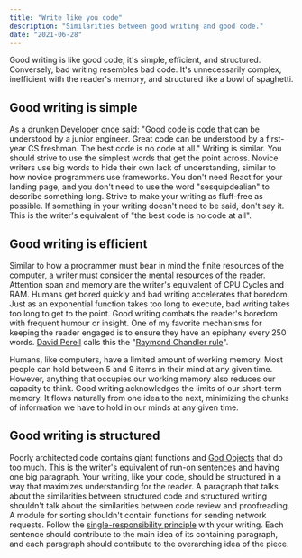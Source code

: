 ```yaml
---
title: "Write like you code"
description: "Similarities between good writing and good code."
date: "2021-06-28"
---
```


Good writing is like good code, it's simple, efficient, and structured. Conversely, bad writing resembles bad code. It's unnecessarily complex, inefficient with the reader's memory, and structured like a bowl of spaghetti.

## Good writing is simple

[As a drunken Developer](https://www.reddit.com/r/ExperiencedDevs/comments/nmodyl/drunk_post_things_ive_learned_as_a_sr_engineer/) once said: "Good code is code that can be understood by a junior engineer. Great code can be understood by a first-year CS freshman. The best code is no code at all." Writing is similar. You should strive to use the simplest words that get the point across. Novice writers use big words to hide their own lack of understanding, similar to how novice programmers use frameworks. You don't need React for your landing page, and you don't need to use the word "sesquipdealian" to describe something long. Strive to make your writing as fluff-free as possible. If something in your writing doesn't need to be said, don't say it. This is the writer's equivalent of "the best code is no code at all".

## Good writing is efficient

Similar to how a programmer must bear in mind the finite resources of the computer, a writer must consider the mental resources of the reader. Attention span and memory are the writer's equivalent of CPU Cycles and RAM. Humans get bored quickly and bad writing accelerates that boredom. Just as an exponential function takes too long to execute, bad writing takes too long to get to the point. Good writing combats the reader's boredom with frequent humour or insight. One of my favorite mechanisms for keeping the reader engaged is to ensure they have an epiphany every 250 words. [David Perell](https://perell.com/) calls this the "[Raymond Chandler rule](https://perell.com/note/the-raymond-chandler-rule/)".

Humans, like computers, have a limited amount of working memory. Most people can hold between 5 and 9 items in their mind at any given time. However, anything that occupies our working memory also reduces our capacity to think. Good writing acknowledges the limits of our short-term memory. It flows naturally from one idea to the next, minimizing the chunks of information we have to hold in our minds at any given time.

## Good writing is structured

Poorly architected code contains giant functions and [God Objects](https://en.wikipedia.org/wiki/God_object) that do too much. This is the writer's equivalent of run-on sentences and having one big paragraph. Your writing, like your code, should be structured in a way that maximizes understanding for the reader. A paragraph that talks about the similarities between structured code and structured writing shouldn't talk about the similarities between code review and proofreading. A module for sorting shouldn't contain functions for sending network requests. Follow the [single-responsibility principle](https://en.wikipedia.org/wiki/Single-responsibility_principle) with your writing. Each sentence should contribute to the main idea of its containing paragraph, and each paragraph should contribute to the overarching idea of the piece.
